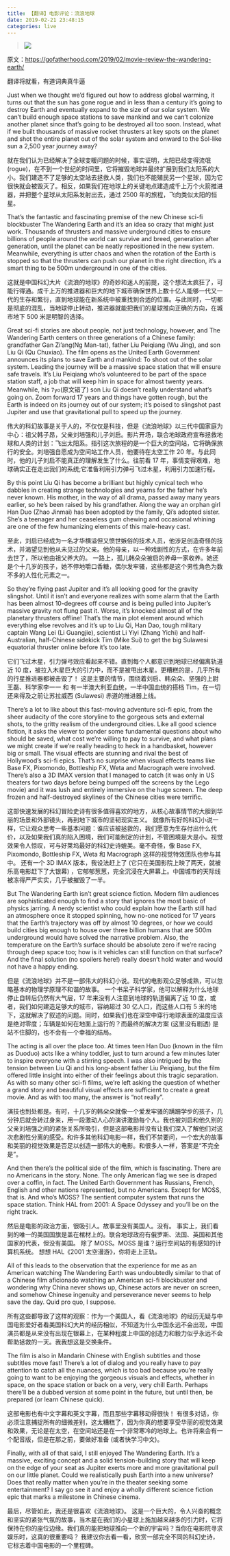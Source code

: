 ```yaml
---
title: 【翻译】电影评论：流浪地球
date: 2019-02-21 23:48:15
categories: live
---
```


> ![](/images/wanderingearth.jpg)

原文：https://gofatherhood.com/2019/02/movie-review-the-wandering-earth/

翻译将就看，有道词典真牛逼

Just when we thought we’d figured out how to address global warming, it turns out that the sun has gone rogue and in less than a century it’s going to destroy Earth and eventually expand to the size of our solar system. We can’t build enough space stations to save mankind and we can’t colonize another planet since that’s going to be destroyed all too soon. Instead, what if we built thousands of massive rocket thrusters at key spots on the planet and shot the entire planet out of the solar system and onward to the Sol-like sun a 2,500 year journey away?

就在我们认为已经解决了全球变暖问题的时候，事实证明，太阳已经变得流氓 (rogue)，在不到一个世纪的时间里，它将摧毁地球并最终扩展到我们太阳系的大小。我们建造不了足够的太空站去拯救人类，我们也不能殖民另一个星球，因为它很快就会被毁灭了。相反，如果我们在地球上的关键地点建造成千上万个火箭推进器，并把整个星球从太阳系发射出去，通过 2500 年的旅程，飞向类似太阳的恒星。

That’s the fantastic and fascinating premise of the new Chinese sci-fi blockbuster The Wandering Earth and it’s an idea so crazy that might just work. Thousands of thrusters and massive underground cities to ensure billions of people around the world can survive and breed, generation after generation, until the planet can be neatly repositioned in the new system. Meanwhile, everything is utter chaos and when the rotation of the Earth is stopped so that the thrusters can push our planet in the right direction, it’s a smart thing to be 500m underground in one of the cities.

这就是中国科幻大片《流浪的地球》的奇妙和迷人的前提，这个想法太疯狂了，可能行得通。成千上万的推进器和巨大的地下城市确保世界上数十亿人能够一代又一代的生存和繁衍，直到地球能在新系统中被重找到合适的位置。与此同时，一切都是彻底的混乱，当地球停止转动，推进器就能把我们的星球推向正确的方向，在城市地下 500 米是明智的选择。

Great sci-fi stories are about people, not just technology, however, and The Wandering Earth centers on three generations of a Chinese family: grandfather Gan Zi’ang(Ng Man-tat), father Liu Peiqiang (Wu Jing), and son Liu Qi (Qu Chuxiao). The film opens as the United Earth Government announces its plans to save Earth and mankind: To shoot out of the solar system. Leading the journey will be a massive space station that will ensure safe travels. It’s Liu Peiqiang who’s volunteered to be part of the space station staff, a job that will keep him in space for almost twenty years. Meanwhile, his `7yo`(原文错了) son Liu Qi doesn’t really understand what’s going on. Zoom forward 17 years and things have gotten rough, but the Earth is indeed on its journey out of our system; it’s poised to slingshot past Jupiter and use that gravitational pull to speed up the journey.

伟大的科幻故事是关于人的，不仅仅是科技，但是《流浪地球》以三代中国家庭为中心：祖父韩子昂，父亲刘培强和儿子刘启。影片开场，联合地球政府宣布拯救地球和人类的计划：飞出太阳系。指引这次旅程的是一个巨大的空间站，它将确保旅行的安全。刘培强自愿成为空间站工作人员，他要待在太空工作 20 年。与此同时，他的儿子刘启不能真正的理解发生了什么。往前看 17 年，事情变得艰难，地球确实正在走出我们的系统;它准备利用引力弹弓飞过木星，利用引力加速行程。

By this point Liu Qi has become a brilliant but highly cynical tech who dabbles in creating strange technologies and yearns for the father he’s never known. His mother, in the way of all drama, passed away many years earlier, so he’s been raised by his grandfather. Along the way an orphan girl Han Duo (Zhao Jinmai) has been adopted by the family, Qi’s adopted sister. She’s a teenager and her ceaseless gum chewing and occasional whining are one of the few humanizing elements of this male-heavy cast.

至此，刘启已经成为一名才华横溢但又愤世嫉俗的技术人员，他涉足创造奇怪的技术，并渴望见到他从未见过的父亲。他的母亲，以一种戏剧性的方式，在许多年前去世了，所以他由祖父养大的。
一路上，孤儿韩朵朵被启的养母一家收养。她还是个十几岁的孩子，她不停地嚼口香糖，偶尔发牢骚，这些都是这个男性角色为数不多的人性化元素之一。

So they’re flying past Jupiter and it’s all looking good for the gravity slingshot. Until it isn’t and everyone realizes with some alarm that the Earth has been almost 10-degrees off course and is being pulled into Jupiter’s massive gravity not flung past it. Worse, it’s knocked almost all of the planetary thrusters offline! That’s the main plot element around which everything else revolves and it’s up to Liu Qi, Han Dao, tough military captain Wang Lei (Li Guangjie), scientist Li Yiyi (Zhang Yichi) and half-Australian, half-Chinese sidekick Tim (Mike Sui) to get the big Sulawesi equatorial thruster online before it’s too late.

它们飞过木星，引力弹弓效应看起来不错。直到每个人都意识到地球已经偏离轨道近 10 度，被拉入木星巨大的引力中，而不是被甩出木星。更糟糕的是，几乎所有的行星推进器都被击毁了！
这是主要的情节，围绕着刘启、韩朵朵、坚强的上尉王磊、科学家李一一 和 有一半澳大利亚血统，一半中国血统的搭档 Tim，在一切还来得及之前让苏拉威西 (Sulawesi) 赤道的推进器上线。

There’s a lot to like about this fast-moving adventure sci-fi epic, from the sheer audacity of the core storyline to the gorgeous sets and external shots, to the gritty realism of the underground cities. Like all good science fiction, it asks the viewer to ponder some fundamental questions about who should be saved, what cost we’re willing to pay to survive, and what plans we might create if we’re really heading to heck in a handbasket, however big or small. The visual effects are stunning and rival the best of Hollywood’s sci-fi epics. That’s no surprise when visual effects teams like Base FX, Pixomondo, Bottleship FX, Weta and Macrograph were involved. There’s also a 3D IMAX version that I managed to catch (it was only in US theaters for two days before being bumped off the screens by the Lego movie) and it was lush and entirely immersive on the huge screen. The deep frozen and half-destroyed skylines of the Chinese cities were terrific.

这部快速发展的科幻冒险史诗有很多值得喜欢的地方，从核心故事情节的大胆到华丽的场景和外部镜头，再到地下城市的坚韧现实主义。
就像所有好的科幻小说一样，它让观众思考一些基本问题：谁应该被拯救的，我们愿意为生存付出什么代价，以及如果我们真的陷入困境，我们可能制定的计划，不管困境是大是小。视觉效果令人惊叹，可与好莱坞最好的科幻史诗媲美。毫不奇怪，像 Base FX, Pixomondo, Bottleship FX, Weta 和 Macrograph 这样的视觉特效团队也参与其中。
还有一个 3D IMAX 版本，我设法赶上了 (它只在美国影院上映了两天，就被乐高电影赶下了大银幕) ，它郁郁葱葱，完全沉浸在大屏幕上。中国城市的天际线被冻得严严实实，几乎被摧毁了一半。

But The Wandering Earth isn’t great science fiction. Modern film audiences are sophisticated enough to find a story that ignores the most basic of physics jarring. A nerdy scientist who could explain how the Earth still had an atmosphere once it stopped spinning, how no-one noticed for 17 years that the Earth’s trajectory was off by almost 10 degrees, or how we could build cities big enough to house over three billion humans that are 500m underground would have solved the narrative problem. Also, the temperature on the Earth’s surface should be absolute zero if we’re racing through deep space too; how is it vehicles can still function on that surface? And the final solution (no spoilers here!) really doesn’t hold water and would not have a happy ending.

但是《流浪地球》并不是一部伟大的科幻小说。现代的电影观众足够成熟，可以忽略基本的物理学原理不和谐的故事。
一个书呆子科学家，他可以解释为什么地球停止自转后仍然有大气层，17 年来没有人注意到地球的轨道偏离了近 10 度，或者，我们如何建造足够大的城市，容纳超过 30 亿人口，而这些人口有 5 米的地下，这就解决了叙述的问题。同时，如果我们也在深空中穿行地球表面的温度应该是绝对零度；车辆是如何在地面上运行的？而最终的解决方案 (这里没有剧透) 是站不住脚的，也不会有一个幸福的结局。

The acting is all over the place too. At times teen Han Duo (known in the film as Duoduo) acts like a whiny toddler, just to turn around a few minutes later to inspire everyone with a stirring speech. I was also intrigued by the tension between Liu Qi and his long-absent father Liu Peiqiang, but the film offered little insight into either of their feelings about this tragic separation. As with so many other sci-fi films, we’re left asking the question of whether a grand story and beautiful visual effects are sufficient to create a great movie. And as with too many, the answer is “not really”.

演技也到处都是。有时，十几岁的韩朵朵就像一个爱发牢骚的蹒跚学步的孩子，几分钟后就会转过身来，用一段激动人心的演讲激励每个人。我也被刘启和他久别的父亲刘培强之间的紧张关系所吸引，但是这部电影并没有让我们深入了解他们对这次悲剧性分离的感受。和许多其他科幻电影一样，我们不禁要问，一个宏大的故事和美丽的视觉效果是否足以创造一部伟大的电影。和很多人一样，答案是“不完全是”。

And then there’s the political side of the film, which is fascinating. There are no Americans in the story. None. The only American flag we see is draped over a coffin, in fact. The United Earth Government has Russians, French, English and other nations represented, but no Americans. Except for MOSS, that is. And who’s MOSS? The sentient computer system that runs the space station. Think HAL from 2001: A Space Odyssey and you’ll be on the right track.

然后是电影的政治方面，很吸引人。故事里没有美国人。没有。
事实上，我们看到的唯一的美国国旗是盖在棺材上的。联合地球政府有俄罗斯、法国、英国和其他国家的代表，但没有美国。
除了 MOSS。MOSS 是谁？运行空间站的有感知的计算机系统。
想想 HAL《2001 太空漫游》，你将走上正轨。

All of this leads to the observation that the experience for me as an American watching The Wandering Earth was undoubtedly similar to that of a Chinese film aficionado watching an American sci-fi blockbuster and wondering why China never shows up, Chinese actors are never on screen, and somehow Chinese ingenuity and perseverance never seems to help save the day. Quid pro quo, I suppose.

所有这些都导致了这样的观察：作为一个美国人，看《流浪地球》的经历无疑与中国电影爱好者看美国科幻大片的经历相似，不知道为什么中国永远不会出现，中国演员都是从来没有出现在银幕上，在某种程度上中国的创造力和毅力似乎永远不会帮助拯救的一天。我我想这是交换条件。

The film is also in Mandarin Chinese with English subtitles and those subtitles move fast! There’s a lot of dialog and you really have to pay attention to catch all the nuances, which is too bad because you’re really going to want to be enjoying the gorgeous visuals and effects, whether in space, on the space station or back on a very, very chill Earth. Perhaps there’ll be a dubbed version at some point in the future, but until then, be prepared (or learn Chinese quick).

这部电影也有中文字幕和英文字幕，而且那些字幕移动得很快！
有很多对话，你必须注意捕捉所有的细微差别，这太糟糕了，因为你真的想要享受华丽的视觉效果和效果，无论是在太空，在空间站还是在一个非常寒冷的地球上。也许将来会有一个配音版，但是在那之前，要做好准备 (或者快学习中文)。

Finally, with all of that said, I still enjoyed The Wandering Earth. It’s a massive, exciting concept and a solid tension-building story that will keep on the edge of your seat as Jupiter exerts more and more gravitational pull on our little planet. Could we realistically push Earth into a new universe? Does that really matter when you’re in the theater seeking some entertainment? I say go see it and enjoy a wholly different science fiction epic that marks a milestone in Chinese cinema.

最后，尽管如此，我还是很喜欢《流浪地球》。
这是一个巨大的，令人兴奋的概念和坚实的紧张气氛的故事，当木星在我们的小星球上施加越来越多的引力时，它将保持在你的座位边缘。我们真的能把地球推向一个新的宇宙吗？当你在电影院寻求娱乐时，这真的很重要吗？
我建议你去看一看，欣赏一部完全不同的科幻史诗，它标志着中国电影的一个里程碑。